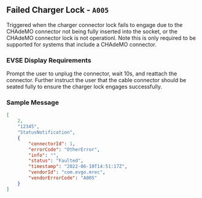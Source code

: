## Failed Charger Lock - `A005`

Triggered when the charger connector lock fails to engage due to the
CHAdeMO connector not being fully inserted into the socket, or the CHAdeMO
connector lock is not operationl. Note this is only required to be supported
for systems that include a CHAdeMO connector.

### EVSE Display Requirements

Prompt the user to unplug the connector, wait 10s, and reattach
the connector. Further instruct the user that the cable connector
should be seated fully to ensure the charger lock engages successfully.

### Sample Message

```json
[
    2,
    "12345",
    "StatusNotification",
    {
		"connectorId": 1,
		"errorCode": "OtherError",
		"info": "",
		"status": "Faulted",
		"timestamp": "2022-06-10T14:51:17Z",
		"vendorId": "com.evgo.mrec",
		"vendorErrorCode": "A005"
    }
]
```
